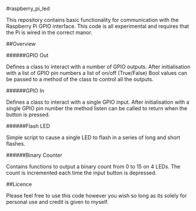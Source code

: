#raspberry_pi_led

This repository contains basic functionality for communication with the Raspberry Pi GPIO interface. This code is all experimental and requires that the Pi is wired in the correct manor.

##Overview

######GPIO Out

Defines a class to interact with a number of GPIO outputs. After initialisation with a list of GPIO pin numbers a list of on/off (True/False) Bool values can be passed to a method of the class to control all the outputs.

######GPIO In

Defines a class to interact with a single GPIO input. After initialisation with a single GPIO pin number the method listen can be called to return when the button is pressed.

######Flash LED

Simple script to cause a single LED to flash in a series of long and short flashes.

######Binary Counter

Contains functions to output a binary count from 0 to 15 on 4 LEDs. The count is incremented each time the input button is depressed.

##Licence

Please feel free to use this code however you wish so long as its solely for personal use and credit is given to myself.